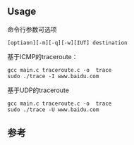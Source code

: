 ## Usage

命令行参数可选项
```shell
[optiaon][-m][-q][-w][IUT] destination
````

基于ICMP的traceroute：
```shell
gcc main.c traceroute.c -o  trace
sudo ./trace -I www.baidu.com
```

基于UDP的traceroute
```shell
gcc main.c traceroute.c -o  trace
sudo ./trace -U www.baidu.com
```
## 参考
[](https://blog.csdn.net/C3080844491/article/details/77817028)
